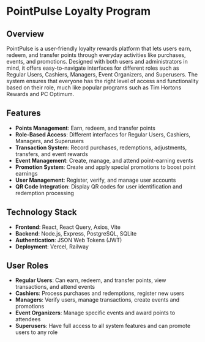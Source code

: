 # PointPulse Loyalty Program

## Overview

PointPulse is a user-friendly loyalty rewards platform that lets users earn, redeem, and transfer points through everyday activities like purchases, events, and promotions. Designed with both users and administrators in mind, it offers easy-to-navigate interfaces for different roles such as Regular Users, Cashiers, Managers, Event Organizers, and Superusers. The system ensures that everyone has the right level of access and functionality based on their role, much like popular programs such as Tim Hortons Rewards and PC Optimum.

## Features

- **Points Management**: Earn, redeem, and transfer points
- **Role-Based Access**: Different interfaces for Regular Users, Cashiers, Managers, and Superusers
- **Transaction System**: Record purchases, redemptions, adjustments, transfers, and event rewards
- **Event Management**: Create, manage, and attend point-earning events
- **Promotion System**: Create and apply special promotions to boost point earnings
- **User Management**: Register, verify, and manage user accounts
- **QR Code Integration**: Display QR codes for user identification and redemption processing

## Technology Stack

- **Frontend**: React, React Query, Axios, Vite
- **Backend**: Node.js, Express, PostgreSQL, SQLite
- **Authentication**: JSON Web Tokens (JWT)
- **Deployment**: Vercel, Railway

## User Roles

- **Regular Users**: Can earn, redeem, and transfer points, view transactions, and attend events
- **Cashiers**: Process purchases and redemptions, register new users
- **Managers**: Verify users, manage transactions, create events and promotions
- **Event Organizers**: Manage specific events and award points to attendees
- **Superusers**: Have full access to all system features and can promote users to any role
